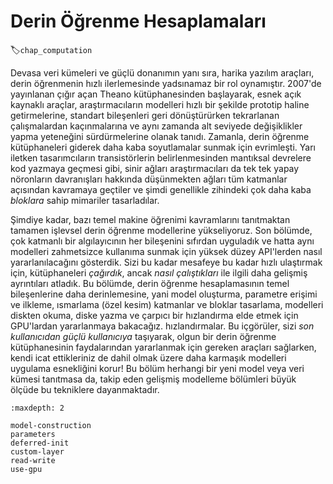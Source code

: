 # Derin Öğrenme Hesaplamaları
:label:`chap_computation`

Devasa veri kümeleri ve güçlü donanımın yanı sıra, harika yazılım araçları, derin öğrenmenin hızlı ilerlemesinde yadsınamaz bir rol oynamıştır. 2007'de yayınlanan çığır açan Theano kütüphanesinden başlayarak, esnek açık kaynaklı araçlar, araştırmacıların modelleri hızlı bir şekilde prototip haline getirmelerine, standart bileşenleri geri dönüştürürken tekrarlanan çalışmalardan kaçınmalarına ve aynı zamanda alt seviyede değişiklikler yapma yeteneğini sürdürmelerine olanak tanıdı. Zamanla, derin öğrenme kütüphaneleri giderek daha kaba soyutlamalar sunmak için evrimleşti. Yarı iletken tasarımcıların transistörlerin belirlenmesinden mantıksal devrelere kod yazmaya geçmesi gibi, sinir ağları araştırmacıları da tek tek yapay nöronların davranışları hakkında düşünmekten ağları tüm katmanlar açısından kavramaya geçtiler ve şimdi genellikle zihindeki çok daha kaba *bloklara* sahip mimariler tasarladılar.

Şimdiye kadar, bazı temel makine öğrenimi kavramlarını tanıtmaktan tamamen işlevsel derin öğrenme modellerine yükseliyoruz. Son bölümde, çok katmanlı bir algılayıcının her bileşenini sıfırdan uyguladık ve hatta aynı modelleri zahmetsizce kullanıma sunmak için yüksek düzey API'lerden nasıl yararlanılacağını gösterdik. Sizi bu kadar mesafeye bu kadar hızlı ulaştırmak için, kütüphaneleri *çağırdık*, ancak *nasıl çalıştıkları* ile ilgili daha gelişmiş ayrıntıları atladık. Bu bölümde, derin öğrenme hesaplamasının temel bileşenlerine daha derinlemesine, yani model oluşturma, parametre erişimi ve ilkleme, ısmarlama (özel kesim) katmanlar ve bloklar tasarlama, modelleri diskten okuma, diske yazma ve çarpıcı bir hızlandırma elde etmek için GPU'lardan yararlanmaya bakacağız. hızlandırmalar. Bu içgörüler, sizi *son kullanıcıdan* *güçlü kullanıcıya* taşıyarak, olgun bir derin öğrenme kütüphanesinin faydalarından yararlanmak için gereken araçları sağlarken, kendi icat ettikleriniz de dahil olmak üzere daha karmaşık modelleri uygulama esnekliğini korur! Bu bölüm herhangi bir yeni model veya veri kümesi tanıtmasa da, takip eden gelişmiş modelleme bölümleri büyük ölçüde bu tekniklere dayanmaktadır.

```toc
:maxdepth: 2

model-construction
parameters
deferred-init
custom-layer
read-write
use-gpu
```

